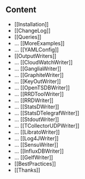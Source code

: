 ## Content

* [[Installation]]
* [[ChangeLog]]
* [[Queries]]
* ... [[MoreExamples]]
* ... [[YAMLConfig]]
* [[OutputWriters]]
* ... [[CloudWatchWriter]]
* ... [[GangliaWriter]]
* ... [[GraphiteWriter]]
* ... [[KeyOutWriter]]
* ... [[OpenTSDBWriter]]
* ... [[RRDToolWriter]]
* ... [[RRDWriter]]
* ... [[StatsDWriter]]
* ... [[StatsDTelegrafWriter]]
* ... [[StdoutWriter]]
* ... [[TCollectorUDPWriter]]
* ... [[LibratoWriter]]
* ... [[Log4JWriter]]
* ... [[SensuWriter]]
* ... [[InfluxDBWriter]]
* ... [[GelfWriter]]
* [[BestPractices]]
* [[Thanks]]
